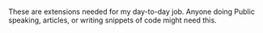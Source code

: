 These are extensions needed for my day-to-day job.
Anyone doing Public speaking, articles, or writing snippets of code might need this.
